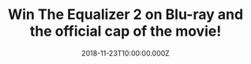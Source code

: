---
campaign-uuid: "c-005164b3-a53b-43a3-bee2-d545b9d39998"
type: "Competition"
category: "Entertainment"
date: "2018-11-23T10:00:00.000Z"
end-date: "2018-12-18T23:59:00.000Z"
disable-form: false
is_promoted: true
has_entry_page: true
title: "Win The Equalizer 2 on Blu-ray and the official cap of the movie!"
competition-description: "<p>Give Dad a taste of the action this Christmas! We are\
  \ giving away 3 copies of The Equalizer 2 on Blu-ray PLUS 3 official caps of the\
  \ movie for you to win!</p>\r\n<p>In his first ever sequel, the ever-watchable Denzel\
  \ Washington returns to his signature role as retired intelligence agent Robert\
  \ McCall. He's back being a force for justice but this time he finds himself fighting\
  \ a more personal battle than ever before. Directed by Antoine Fuqua, it's the perfect,\
  \ action-packed present for Dad. The Equalizer 2 is available to Download & Keep\
  \ and to buy on 4K Ultra HD™, Blu-ray™ & DVD on December 10th.</p>\r\n<p>Want it?\
  \ Click below for a chance to win!</p>"
hero-header: "Win The Equalizer 2 on Blu-ray and the official cap of the movie!"
terms-confirmation: "N/A"
banner-img: "https://assets.expresslyapp.com/asset-0512c0a6-c931-44e9-a571-cd16cf520185.jpg"
logo-left-href: "aaa.nme.com"
logo-left-image: "https://assets.expresslyapp.com/asset-85de485e-cb7c-4640-8e3b-b52438f3826e.jpg"
logo-left-title: "NME AAA"
bg-image-hero: "https://assets.expresslyapp.com/asset-f6b31dcc-5597-471c-919d-be386a3ecd90.jpg"
bg-image-first: "https://assets.expresslyapp.com/asset-45096a1f-b18b-4da9-8db0-62bb6d743122.jpg"
bg-image-second: "https://assets.expresslyapp.com/asset-695bc3bd-72ed-448a-9d15-ee6fb1e91828.jpg"
bg-image-third: "https://assets.expresslyapp.com/asset-d863b459-d003-46a1-8081-33a3577c8b75.jpg"
section1-content: "<p>Denzel Washington returns to one of his signature roles in the\
  \ first sequel of his career. Robert McCall serves an unflinching justice for the\
  \ exploited and oppressed. But how far will he go when that is someone he loves?</p>"
section2-content: "<p>This Blu-Ray from Sony Pictures Home Entertainment has it all:\
  \ Retribution mode with Denzel Washington and Director Antoine Fuqua:- Watch The\
  \ Equalizer 2 with Denzel & Antoine as they take you through their favourite adrenaline-filled\
  \ action scenes in their very first sequel together, with exclusive commentary and\
  \ conversation, 11 Deleted and Extended Scenes PLUS the Trivia Track: Pop-up trivia\
  \ guaranteed to surprise even the biggest fans of The Equalizer!</p>"
section3-content: "<p>What are you waiting for? Think no more and enter the form below\
  \ for a chance to win the best Blu-Ray: The Equalizer 2!</p>\r\n<p>Get ready and\
  \ enjoy The Equalizer 2 this holidays thanks to NME AAA!</p>\r\n<p>Good luck!</p>"
entry-title: "Win The Equalizer 2 on Blu-ray and the official cap of the movie!"
entry-content: "Enter the draw to winThe Equalizer 2 on Blu-ray and the official cap\
  \ of the movie!\r\nbefore 23:59 on 18th of December 2018."
has-winner: false
prize-description: "One of the 3 copies of The Equalizer 2 on Blu-ray and one of the\
  \ 3 caps of The Equalizer 2."
special-conditions: "Multiple entries are allowed up to one every day."
country-restrictions:
- "GB"
---